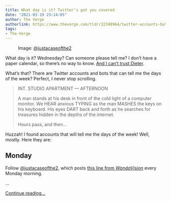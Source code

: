 ```yaml
---
title: What day is it? Twitter’s got you covered
date: "2021-03-19 23:14:05"
author: The Verge
authorlink: https://www.theverge.com/tldr/22340964/twitter-accounts-bots-days-of-the-week-what-day-is-it
tags:
- The-Verge
---
```

<figure>
      <img alt="" src="https://cdn.vox-cdn.com/thumbor/a8Q8-NHHvxZlMwrZinhlSl63BWM=/181x0:2101x1280/1310x873/cdn.vox-cdn.com/uploads/chorus_image/image/68996592/Ev9xPBwXYAw8fmn.0.jpeg" />
        <figcaption>Image: <a class="ql-link" href="https://twitter.com/justacaseofthe2" target="_blank">@justacaseofthe2</a></figcaption>
    </figure>

  <p id="ldI9hF">What day is it? Wednesday? Can someone please tell me? I don’t have a paper calendar, so there’s no way to know. <a href="https://twitter.com/backlon/status/1372924437436063745">And I can’t trust Dieter</a>.</p>
<p id="aaAwM1">What’s that? There are Twitter accounts and bots that can tell me the days of the week? Perfect, I never stop scrolling.</p>
<blockquote>
<p id="SorhvU">INT. STUDIO APARTMENT — AFTERNOON</p>
<p id="gnjTwo">A man stands at his desk in front of the cold light of a computer monitor. We HEAR anxious TYPING as the man MASHES the keys on his keyboard. His eyes DART back and forth as he searches for treasures hidden in the depths of the internet. </p>
<p id="0t0qzs">Hours pass, and then...</p>
</blockquote>
<p id="OfbAUl">Huzzah! I found accounts that will tell me the days of the week! Well, mostly. Here they are:</p>
<h2 id="Zd9aJh">Monday </h2>
<p id="KjZX1Y">Follow <a href="https://twitter.com/justacaseofthe2">@justacaseofthe2</a>, which posts <a href="https://youtu.be/bD6T5HohPls">this line from <em>WandaVision</em></a> every Monday morning. </p>
...
  <p>
    <a href="https://www.theverge.com/tldr/22340964/twitter-accounts-bots-days-of-the-week-what-day-is-it">Continue reading&hellip;</a>
  </p>